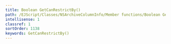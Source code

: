 ```yaml
---
title: Boolean GetCanRestrictBy()
path: /EJScript/Classes/NSArchiveColumnInfo/Member functions/Boolean GetCanRestrictBy()
intellisense: 1
classref: 1
sortOrder: 1138
keywords: GetCanRestrictBy()
---
```





